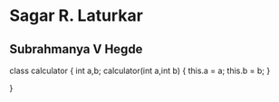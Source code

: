# Sagar R. Laturkar
## Subrahmanya V Hegde

class calculator
{
    int a,b;
    calculator(int a,int b)
    {
        this.a = a;
        this.b = b;
    }
    
}